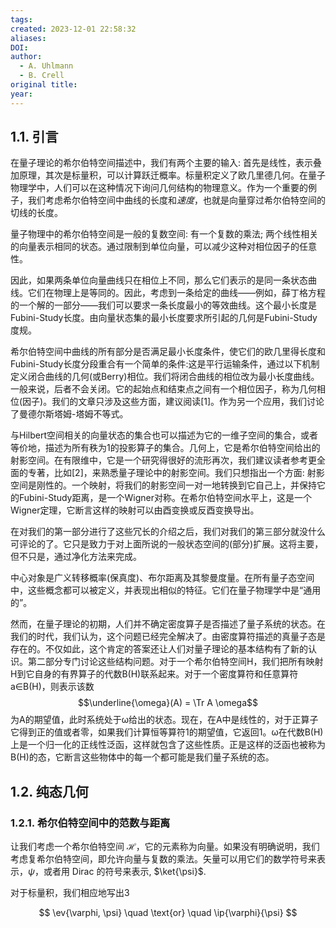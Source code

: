 ```yaml
---
tags: 
created: 2023-12-01 22:58:32
aliases: 
DOI: 
author:
  - A. Uhlmann
  - B. Crell
original title: 
year:
---
```


## 1.1. 引言

在量子理论的希尔伯特空间描述中，我们有两个主要的输入: 首先是线性，表示叠加原理，其次是标量积，可以计算跃迁概率。标量积定义了欧几里德几何。在量子物理学中，人们可以在这种情况下询问几何结构的物理意义。作为一个重要的例子，我们考虑希尔伯特空间中曲线的长度和*速度*，也就是向量穿过希尔伯特空间的切线的长度。

量子物理中的希尔伯特空间是一般的复数空间: 有一个复数的乘法; 两个线性相关的向量表示相同的状态。通过限制到单位向量，可以减少这种对相位因子的任意性。

因此，如果两条单位向量曲线只在相位上不同，那么它们表示的是同一条状态曲线。它们在物理上是等同的。因此，考虑到一条给定的曲线——例如，薛丁格方程的一个解的一部分——我们可以要求一条长度最小的等效曲线。这个最小长度是Fubini-Study长度。由向量状态集的最小长度要求所引起的几何是Fubini-Study度规。

希尔伯特空间中曲线的所有部分是否满足最小长度条件，使它们的欧几里得长度和Fubini-Study长度分段重合有一个简单的条件:这是平行运输条件，通过以下机制定义闭合曲线的几何(或Berry)相位。我们将闭合曲线的相位改为最小长度曲线。一般来说，后者不会关闭。它的起始点和结束点之间有一个相位因子，称为几何相位(因子)。我们的文章只涉及这些方面，建议阅读[1]。作为另一个应用，我们讨论了曼德尔斯塔姆-塔姆不等式。

与Hilbert空间相关的向量状态的集合也可以描述为它的一维子空间的集合，或者等价地，描述为所有秩为1的投影算子的集合。几何上，它是希尔伯特空间给出的射影空间。在有限维中，它是一个研究得很好的流形再次，我们建议读者参考更全面的专著，比如[2]，来熟悉量子理论中的射影空间。我们只想指出一个方面: 射影空间是刚性的。一个映射，将我们的射影空间一对一地转换到它自己上，并保持它的Fubini-Study距离，是一个Wigner对称。在希尔伯特空间水平上，这是一个Wigner定理，它断言这样的映射可以由酉变换或反酉变换导出。

在对我们的第一部分进行了这些冗长的介绍之后，我们对我们的第三部分就没什么可评论的了。它只是致力于对上面所说的一般状态空间的(部分)扩展。这将主要，但不只是，通过净化方法来完成。

中心对象是广义转移概率(保真度)、布尔距离及其黎曼度量。在所有量子态空间中，这些概念都可以被定义，并表现出相似的特征。它们在量子物理学中是“通用的”。

然而，在量子理论的初期，人们并不确定密度算子是否描述了量子系统的状态。在我们的时代，我们认为，这个问题已经完全解决了。由密度算符描述的真量子态是存在的。不仅如此，这个肯定的答案还让人们对量子理论的基本结构有了新的认识。第二部分专门讨论这些结构问题。对于一个希尔伯特空间H，我们把所有映射H到它自身的有界算子的代数B(H)联系起来。对于一个密度算符和任意算符a∈B(H)，则表示该数
$$\underline{\omega}(A) = \Tr A \omega$$
为A的期望值，此时系统处于ω给出的状态。现在，在A中是线性的，对于正算子它得到正的值或者零，如果我们计算恒等算符1的期望值，它返回1。ω在代数B(H)上是一个归一化的正线性泛函，这样就包含了这些性质。正是这样的泛函也被称为B(H)的态，它断言这些物体中的每一个都可能是我们量子系统的态。

## 1.2. 纯态几何

### 1.2.1. 希尔伯特空间中的范数与距离

让我们考虑一个希尔伯特空间 $\mathcal{H}$，它的元素称为向量。如果没有明确说明，我们考虑复希尔伯特空间，即允许向量与复数的乘法。矢量可以用它们的数学符号来表示，$\psi$，或者用 Dirac 的符号来表示, $\ket{\psi}$.

对于标量积，我们相应地写出3

$$
\ev{\varphi, \psi} \quad \text{or} \quad \ip{\varphi}{\psi}
$$
